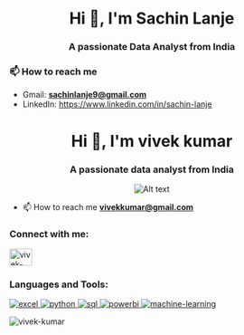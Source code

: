 <h1 align="center">Hi 👋, I'm Sachin Lanje</h1>
<h3 align="center">A passionate Data Analyst from India</h3>

### 📫 How to reach me
 * Gmail: **sachinlanje9@gmail.com**
 * LinkedIn: https://www.linkedin.com/in/sachin-lanje

<h1 align="center">Hi 👋, I'm vivek kumar</h1>
<h3 align="center">A passionate data analyst from India</h3>

<div align="center">
  <img src="https://user-images.githubusercontent.com/55389276/140866485-8fb1c876-9a8f-4d6a-98dc-08c4981eaf70.gif" alt="Alt text" />
</div>

- 📫 How to reach me **vivekkumar@gmail.com**

<h3 align="left">Connect with me:</h3>
<p align="left">
  <a href="https://linkedin.com/in/vivek-kumar" target="blank">
    <img align="center" src="https://raw.githubusercontent.com/rahuldkjain/github-profile-readme-generator/master/src/images/icons/Social/linked-in-alt.svg" alt="vivek-kumar" height="30" width="40" />
  </a>
</p>

<h3 align="left">Languages and Tools:</h3>
<p align="left"> 
  <a href="https://www.microsoft.com/en-us/microsoft-365/excel" target="_blank" rel="noreferrer"> 
    <img src="https://img.shields.io/badge/Excel-217346?style=for-the-badge&logo=microsoft-excel&logoColor=white" alt="excel" />
  </a> 
  <a href="https://www.python.org" target="_blank" rel="noreferrer"> 
    <img src="https://img.shields.io/badge/Python-3776AB?style=for-the-badge&logo=python&logoColor=white" alt="python" />
  </a> 
  <a href="https://www.microsoft.com/en-us/sql-server" target="_blank" rel="noreferrer"> 
    <img src="https://img.shields.io/badge/SQL-4479A1?style=for-the-badge&logo=Microsoft-SQL-Server&logoColor=white" alt="sql" />
  </a> 
  <a href="https://powerbi.microsoft.com/" target="_blank" rel="noreferrer"> 
    <img src="https://img.shields.io/badge/PowerBI-F2C811?style=for-the-badge&logo=Power-BI&logoColor=black" alt="powerbi" />
  </a> 
  <a href="https://scikit-learn.org/" target="_blank" rel="noreferrer"> 
    <img src="https://img.shields.io/badge/Machine%20Learning-08CC96?style=for-the-badge&logo=scikit-learn&logoColor=white" alt="machine-learning" />
  </a> 
</p>

<p><img align="center" src="https://github-readme-stats.vercel.app/api/top-langs?username=vivek-kumar&show_icons=true&locale=en&layout=compact" alt="vivek-kumar" /></p>
